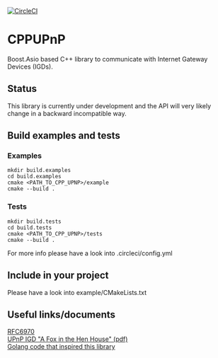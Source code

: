 [![CircleCI](https://circleci.com/gh/equalitie/cpp-upnp/tree/master.svg?style=shield)](https://circleci.com/gh/equalitie/cpp-upnp/tree/master)

# CPPUPnP

Boost.Asio based C++ library to communicate with Internet Gateway Devices (IGDs).

## Status

This library is currently under development and the API will very likely change
in a backward incompatible way.

## Build examples and tests

### Examples

    mkdir build.examples
    cd build.examples
    cmake <PATH_TO_CPP_UPNP>/example
    cmake --build .

### Tests

    mkdir build.tests
    cd build.tests
    cmake <PATH_TO_CPP_UPNP>/tests
    cmake --build .

For more info please have a look into .circleci/config.yml

## Include in your project

Please have a look into example/CMakeLists.txt

## Useful links/documents

[RFC6970](https://tools.ietf.org/html/rfc6970)<br>
[UPnP IGD "A Fox in the Hen House" (pdf)](https://www.blackhat.com/presentations/bh-usa-08/Squire/BH_US_08_Squire_A_Fox_in_the_Hen_House%20White%20Paper.pdf)<br>
[Golang code that inspired this library](https://github.com/syncthing/syncthing/tree/master/lib/upnp)
